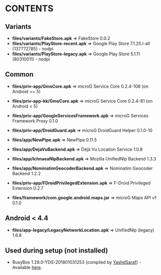 CONTENTS
========

Variants
--------
- **files/variants/FakeStore.apk** => FakeStore 0.0.2
- **files/variants/PlayStore-recent.apk** => Google Play Store 7.1.25.I-all (137772785) - nodpi
- **files/variants/PlayStore-legacy.apk** => Google Play Store 5.1.11 (80310011) - nodpi

Common
------
- **files/priv-app/GmsCore.apk** => microG Service Core 0.2.4-108 (on Android >= 5)
- **files/priv-app-kk/GmsCore.apk** => microG Service Core 0.2.4-81 (on Android < 5)
- **files/priv-app/GoogleServicesFramework.apk** => microG Services Framework Proxy 0.1.0
- **files/priv-app/DroidGuard.apk** => microG DroidGuard Helper 0.1.0-10

- **files/app/NewPipe.apk** => NewPipe 0.11.5

- **files/app/DejaVuBackend.apk** => Déjà Vu Location Service 1.0.8
- **files/app/IchnaeaNlpBackend.apk** => Mozilla UnifiedNlp Backend 1.3.3
- **files/app/NominatimGeocoderBackend.apk** => Nominatim Geocoder Backend 1.2.2

- **files/priv-app/FDroidPrivilegedExtension.apk** => F-Droid Privileged Extension 0.2.7

- **files/framework/com.google.android.maps.jar** => microG Maps API v1 0.1.0


Android < 4.4
-------------
- **files/app-legacy/LegacyNetworkLocation.apk** => UnifiedNlp (legacy) 1.6.8


Used during setup (not installed)
---------------------------------
- BusyBox 1.28.0-YDS-201801031253 (compiled by [YashdSaraf][1]) - Available [here](https://forum.xda-developers.com/showthread.php?t=3348543).

[1]: https://forum.xda-developers.com/member.php?u=5423715  "YashdSaraf"
